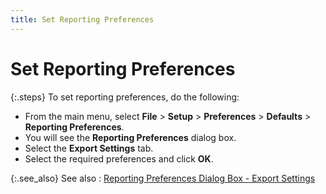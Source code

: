 ```yaml
---
title: Set Reporting Preferences
---
```


# Set Reporting Preferences


{:.steps}
To set reporting preferences, do the following:

- From the main menu,  select **File** > **Setup**  > **Preferences** > **Defaults**  > **Reporting Preferences**.
- You will see the  **Reporting 
 Preferences** dialog box.
- Select the **Export Settings** tab.
- Select the required  preferences and click **OK**.



{:.see_also}
See also
: [Reporting  Preferences Dialog Box - Export Settings]({{site.bp_baseurl}}/rpt-prt/report-settings/the_reporting_preferences_dialog_box_export_settings_tab_bp.html)
